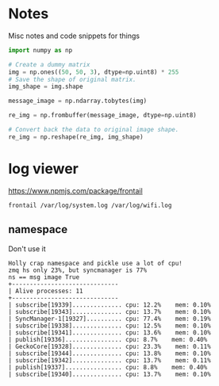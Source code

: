 # Notes

Misc notes and code snippets for things

```python
import numpy as np

# Create a dummy matrix
img = np.ones((50, 50, 3), dtype=np.uint8) * 255
# Save the shape of original matrix.
img_shape = img.shape

message_image = np.ndarray.tobytes(img)

re_img = np.frombuffer(message_image, dtype=np.uint8)

# Convert back the data to original image shape.
re_img = np.reshape(re_img, img_shape)
```

# log viewer

https://www.npmjs.com/package/frontail

    frontail /var/log/system.log /var/log/wifi.log

## namespace

Don't use it

```
Holly crap namespace and pickle use a lot of cpu!
zmq hs only 23%, but syncmanager is 77%
ns == msg image True
+------------------------------
| Alive processes: 11
+------------------------------
| subscribe[19339].............. cpu: 12.2%    mem: 0.10%
| subscribe[19343].............. cpu: 13.7%    mem: 0.10%
| SyncManager-1[19327].......... cpu: 77.4%    mem: 0.19%
| subscribe[19338].............. cpu: 12.5%    mem: 0.10%
| subscribe[19341].............. cpu: 13.6%    mem: 0.10%
| publish[19336]................ cpu: 8.7%    mem: 0.40%
| GeckoCore[19328].............. cpu: 23.3%    mem: 0.11%
| subscribe[19344].............. cpu: 13.8%    mem: 0.10%
| subscribe[19342].............. cpu: 13.7%    mem: 0.11%
| publish[19337]................ cpu: 8.8%    mem: 0.40%
| subscribe[19340].............. cpu: 13.7%    mem: 0.10%
```
